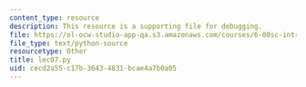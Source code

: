 ```yaml
---
content_type: resource
description: This resource is a supporting file for debugging.
file: https://ol-ocw-studio-app-qa.s3.amazonaws.com/courses/6-00sc-introduction-to-computer-science-and-programming-spring-2011/cecd2a55c17b36434831bcae4a7b0a05_lec07.py
file_type: text/python-source
resourcetype: Other
title: lec07.py
uid: cecd2a55-c17b-3643-4831-bcae4a7b0a05
---
```

